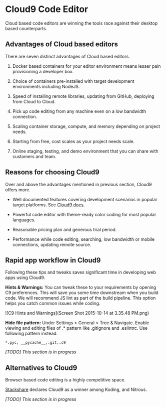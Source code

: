 # Cloud9 Code Editor

Cloud based code editors are winning the tools race against their desktop based counterparts. 

## Advantages of Cloud based editors

There are seven distinct advantages of Cloud based editors.

1. Docker based containers for your editor environment means lesser pain provisioning a developer box.

2. Choice of containers pre-installed with target development environments including NodeJS.

3. Speed of installing remote libraries, updating from GitHub, deploying from Cloud to Cloud.

4. Pick up code editing from any machine even on a low bandwidth connection.

5. Scaling container storage, compute, and memory depending on project needs.

6. Starting from free, cost scales as your project needs scale.

7. Online staging, testing, and demo environment that you can share with customers and team.

## Reasons for choosing Cloud9

Over and above the advantages mentioned in previous section, Cloud9 offers more.

- Well documented features covering development scenarios in popular target platforms. See [Cloud9 docs](https://docs.c9.io/docs/). 

- Powerful code editor with theme-ready color coding for most popular languages.

- Reasonable pricing plan and generous trial period.

- Performance while code editing, searching, low bandwidth or mobile connections, updating remote source.

## Rapid app workflow in Cloud9

Following these tips and tweaks saves significant time in developing web apps using Cloud9.

**Hints & Warnings:** You can tweak these to your requirements by opening C9 preferences. This will save you some time downstream when you build code. We will recommend JS lint as part of the build pipeline. This option helps you catch common issues while coding.

![C9 Hints and Warnings](Screen Shot 2015-10-14 at 3.35.48 PM.png)

**Hide file pattern:** Under Settings > General > Tree & Navigate. Enable viewing and editing files of .* pattern like .gitignore and .eslintrc. Use following pattern instead.

```
*.pyc, __pycache__,.git,.c9
```

*[TODO] This section is in progress*
 
## Alternatives to Cloud9

Browser based code editing is a highly competitive space.

[Stackshare](http://stackshare.io/stackups/cloud9-ide-vs-nitrous-io-vs-koding) declares Cloud9 as a winner among Koding, and Nitrous.

*[TODO] This section is in progress*
